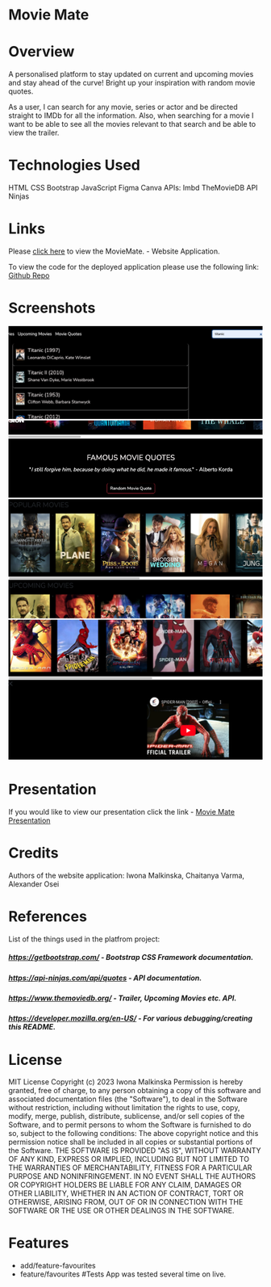 

# Movie Mate 
# Overview
A personalised platform to stay updated on current and upcoming movies and stay ahead of the curve! 
Bright up your inspiration with random movie quotes. 


As a user, I can search for any movie, series or actor and be directed straight to IMDb for all the information. 
Also, when searching for a movie I want to be able to see all the movies relevant to that search and be able to view the trailer.

# Technologies Used

HTML
CSS
Bootstrap
JavaScript
Figma
Canva
APIs:
    Imbd
    TheMovieDB
    API Ninjas

# Links

Please [click here](https://ivonamaria.github.io/MovieMate/) to view the MovieMate. - Website Application.

To view the code for the deployed application please use the following link: [Github Repo](https://alexsosei.github.io/MovieMate/)

# Screenshots

![search bar taking you to external IMDb website](/images/Screenshot%202023-02-16%20at%2021.03.09.png)
![Movie Quotes Section](/images/Screenshot%202023-02-16%20at%2021.05.15.png)
![Popular and Upcoming Movies](/images/Screenshot%202023-02-16%20at%2022.32.30.png)
![Trailer](/images/Screenshot%202023-02-16%20at%2021.04.31.png)

# Presentation 

If you would like to view our presentation click the link - [Movie Mate Presentation](https://www.canva.com/design/DAFatSKms9c/JENMi08SayIBL8kU_lsLaw/view?utm_content=DAFatSKms9c&utm_campaign=designshare&utm_medium=link&utm_source=publishsharelink)

# Credits 

Authors of the website application: Iwona Malkinska, Chaitanya Varma, Alexander Osei

# References

List of the things used in the platfrom project:

##### https://getbootstrap.com/ - Bootstrap CSS Framework documentation.
##### https://api-ninjas.com/api/quotes - API documentation.
##### https://www.themoviedb.org/ - Trailer, Upcoming Movies etc. API.
##### https://developer.mozilla.org/en-US/ - For various debugging/creating this README.

# License

MIT License Copyright (c) 2023 Iwona Malkinska Permission is hereby granted, free of charge, to any person obtaining a copy of this software and associated documentation files (the "Software"), to deal in the Software without restriction, including without limitation the rights to use, copy, modify, merge, publish, distribute, sublicense, and/or sell copies of the Software, and to permit persons to whom the Software is furnished to do so, subject to the following conditions: The above copyright notice and this permission notice shall be included in all copies or substantial portions of the Software. THE SOFTWARE IS PROVIDED "AS IS", WITHOUT WARRANTY OF ANY KIND, EXPRESS OR IMPLIED, INCLUDING BUT NOT LIMITED TO THE WARRANTIES OF MERCHANTABILITY, FITNESS FOR A PARTICULAR PURPOSE AND NONINFRINGEMENT. IN NO EVENT SHALL THE AUTHORS OR COPYRIGHT HOLDERS BE LIABLE FOR ANY CLAIM, DAMAGES OR OTHER LIABILITY, WHETHER IN AN ACTION OF CONTRACT, TORT OR OTHERWISE, ARISING FROM, OUT OF OR IN CONNECTION WITH THE SOFTWARE OR THE USE OR OTHER DEALINGS IN THE SOFTWARE.

# Features
- add/feature-favourites
- feature/favourites
#Tests
App was tested several time on live.

